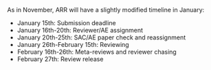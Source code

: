 As in November, ARR will have a slightly modified timeline in January:
* January 15th: Submission deadline
* January 16th-20th: Reviewer/AE assignment
* January 20th-25th: SAC/AE paper check and reassignment
* January 26th-February 15th: Reviewing
* February 16th-26th: Meta-reviews and reviewer chasing
* February 27th: Review release
